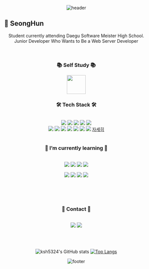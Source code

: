 <div align = center>
<!-- <div style="backgroundColor=000000"> -->
  
![header](https://capsule-render.vercel.app/api?type=slice&color=auto&height=150&section=header&text=ksh5324&fontSize=60&animation=fadeIn&fontColor=999)
<h2 align="center" fontSize="30px"><b>👋 SeongHun &nbsp&nbsp&nbsp&nbsp&nbsp&nbsp&nbsp&nbsp&nbsp&nbsp&nbsp&nbsp&nbsp&nbsp&nbsp&nbsp&nbsp&nbsp&nbsp&nbsp&nbsp&nbsp&nbsp&nbsp&nbsp&nbsp&nbsp&nbsp&nbsp&nbsp&nbsp&nbsp&nbsp&nbsp&nbsp&nbsp&nbsp&nbsp&nbsp&nbsp&nbsp&nbsp&nbsp&nbsp&nbsp&nbsp&nbsp&nbsp&nbsp&nbsp&nbsp&nbsp&nbsp&nbsp&nbsp&nbsp&nbsp&nbsp&nbsp&nbsp&nbsp&nbsp&nbsp&nbsp&nbsp&nbsp</b></h2>
<div align="center">
  <span>Student currently attending Daegu Software Meister High School.</span><br />
  <span>Junior Developer Who Wants to Be a Web Server Developer</span>
</div>
<br />
<!-- <hr width=90% /> -->
<br />
  
<h3 align="center"><b>📚 Self Study 📚</b></h3>
  
  <a href="https://github.com/Self-Study-Programing"><img src="https://seeklogo.com/images/W/webpack-logo-9E66EE203A-seeklogo.com.png" width="60" /></a>
  
  
<h3 align="center"><b>🛠 Tech Stack 🛠</b></h3>
<br />
<img src="https://img.shields.io/badge/Html5-E34F26?style=flat-square&logo=Html5&logoColor=white"/></a>
<img src="https://img.shields.io/badge/Css-1572B6?style=flat-square&logo=Css3&logoColor=white"/></a>
<img src="https://img.shields.io/badge/JavaScript-F7DF1E?style=flat-square&logo=JavaScript&logoColor=white"/></a>
<img src="https://img.shields.io/badge/Jquery-0769AD?style=flat-square&logo=Jquery&logoColor=white"/></a>
<img src="https://img.shields.io/badge/React-61DAFB?style=flat-square&logo=React&logoColor=white"/></a><br />
<img src="https://img.shields.io/badge/MySQL-4479A1?style=flat-square&logo=MySQL&logoColor=white"/></a>
<img src="https://img.shields.io/badge/Sass-CC6699?style=flat-square&logo=Sass&logoColor=white"/></a>
<img src="https://img.shields.io/badge/PostCSS-DD3A0A?style=flat-square&logo=PostCSS&logoColor=white"/></a>
<img src="https://img.shields.io/badge/C-A8B9CC?style=flat-square&logo=C&logoColor=white"/></a>
<img src="https://img.shields.io/badge/TypeScript-777BB4?style=flat-square&logo=TypeScript&logoColor=white"/></a>
<img src="https://img.shields.io/badge/Redux-764ABC?style=flat-square&logo=Redux&logoColor=white"/></a>
<img src="https://img.shields.io/badge/webpack-8DD6F9?style=flat-square&logo=webpack&logoColor=white"/></a>
<a href="https://gist.github.com/2d04c5b55eb091dfacff90140b856c31.git">자세히</a>

<br />
<br />

<h3 align="center"><b>🌱 I’m currently learning 🌱</b></h3>
<br />
<img src="https://img.shields.io/badge/React-61DAFB?style=flat-square&logo=React&logoColor=white"/></a>
<img src="https://img.shields.io/badge/JavaScript-F7DF1E?style=flat-square&logo=JavaScript&logoColor=white"/></a>
<img src="https://img.shields.io/badge/ReduxSaga-999999?style=flat-square&logo=Redux-saga&logoColor=white"/></a>
<img src="https://img.shields.io/badge/MobX-FF9955?style=flat-square&logo=MobX&logoColor=white"/></a>

<img src="https://img.shields.io/badge/Node.js-339933?style=flat-square&logo=Node.js&logoColor=white"/></a>
<img src="https://img.shields.io/badge/express-000000?style=flat-square&logo=express&logoColor=white"/></a>
<img src="https://img.shields.io/badge/Next.js-A86454?style=flat-square&logo=Next.js&logoColor=white"/></a>
<img src="https://img.shields.io/badge/Jest-C21325?style=flat-square&logo=Jest&logoColor=white"/></a>


<br />
<br />
<!-- <hr width=90% /> -->
<br />

<div>
  <h3><b>💬 Contact 💬</b></h3>
  <br />
  <a href="mailto:ksh5324@dgsw.hs.kr"><img src="https://img.shields.io/badge/Gmail-d14836?style=flat-square&logo=Gmail&logoColor=white&link=ksh5324@dgsw.hs.kr"/></a>
  <a href="https://seonghun-324.tistory.com/"><img src="https://img.shields.io/badge/Tistory-000000?style=flat-square&logo=Tvtime&logoColor=white&link=https://seonghun-324.tistory.com/"/></a>
</div>

<br />
<br />
<br />
<div display = flex>
  
![ksh5324's GitHub stats](https://github-readme-stats.vercel.app/api?username=ksh5324&theme=vuefy&show_icons=true)
[![Top Langs](https://github-readme-stats.vercel.app/api/top-langs/?username=ksh5324)](https://github.com/anuraghazra/github-readme-stats)
  
</div>
  
![footer](https://capsule-render.vercel.app/api?type=slice&color=auto&height=150&section=footer)
  
<!-- </div> -->
</div>
 <!-- 


<!--
**ksh5324/ksh5324** is a ✨ _special_ ✨ repository because its `README.md` (this file) appears on your GitHub profile.

Here are some ideas to get you started:

- 🔭 I’m currently working on ...
- 🌱 I’m currently learning ...
- 👯 I’m looking to collaborate on ...
- 🤔 I’m looking for help with ...
- 💬 Ask me about ...
- 📫 How to reach me: ...
- 😄 Pronouns: ...
- ⚡ Fun fact: ...
-->
